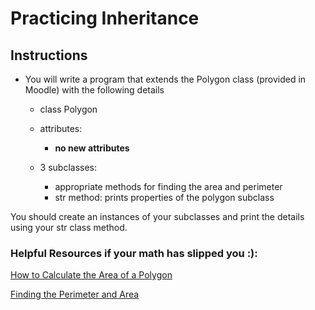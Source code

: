 # Practicing Inheritance

## Instructions
- You will write a program that extends the Polygon class (provided in Moodle) with the following details
   - class Polygon 
   - attributes:
      - **no new attributes**
  

   - 3 subclasses:
      - appropriate methods for finding the area and perimeter
      - str method: prints properties of the polygon subclass
      
You should create an instances of your subclasses and print the details using your str class method. 

### Helpful Resources if your math has slipped you :):

[How to Calculate the Area of a Polygon](https://www.wikihow.com/Calculate-the-Area-of-a-Polygon#targetText=To%20find%20the%20area%20of%20a%20regular%20polygon%2C%20all%20you,is%20perpendicular%20to%20that%20side)

[Finding the Perimeter and Area](https://www.montereyinstitute.org/courses/DevelopmentalMath/COURSE_TEXT2_RESOURCE/U07_L2_T2_text_final.html)
